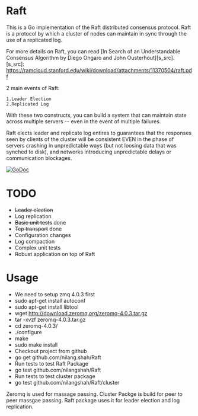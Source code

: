 Raft
====

This is a Go implementation of the Raft distributed consensus protocol. Raft is a protocol by which a cluster of nodes can maintain in sync through the use of a replicated log.

For more details on Raft, you can read [In Search of an Understandable Consensus Algorithm by Diego Ongaro and John Ousterhout][s_src].
 [s_src]: https://ramcloud.stanford.edu/wiki/download/attachments/11370504/raft.pdf

2 main events of Raft:

    1.Leader Election
    2.Replicated Log
    
With these two constructs, you can build a system that can maintain state across multiple servers -- even in the event of multiple failures.

Raft elects leader and replicate log entires to guarantees that the responses seen by clients of the cluster will be consistent EVEN in the phase of servers crashing in unpredictable ways (but not loosing data that was synched to disk), and networks introducing unpredictable delays or communication blockages.


[![GoDoc](https://godoc.org/github.com/nilangshah/Raft?status.png)](https://godoc.org/github.com/nilangshah/Raft)

TODO
====

* ~~Leader election~~
* Log replication 
* ~~Basic unit tests~~ done
* ~~Tcp transport~~ done
* Configuration changes
* Log compaction
* Complex unit tests
* Robust application on top of Raft
    
Usage
===== 

* We need to setup zmq 4.0.3 first
 * sudo apt-get install autoconf
 * sudo apt-get install libtool
 * wget http://download.zeromq.org/zeromq-4.0.3.tar.gz
 * tar -xvzf zeromq-4.0.3.tar.gz
 * cd zeromq-4.0.3/ 
 * ./configure
 * make
 * sudo make install
* Checkout project from github
 * go get github.com/nilang.shah/Raft
* Run tests to test Raft Package
 * go test github.com/nilangshah/Raft
* Run tests to test cluster package
 * go test github.com/nilangshah/Raft/cluster

Zeromq is used for massage passing. Cluster Packge is build for peer to peer massgae passing. Raft package uses it for leader election and log replication.
